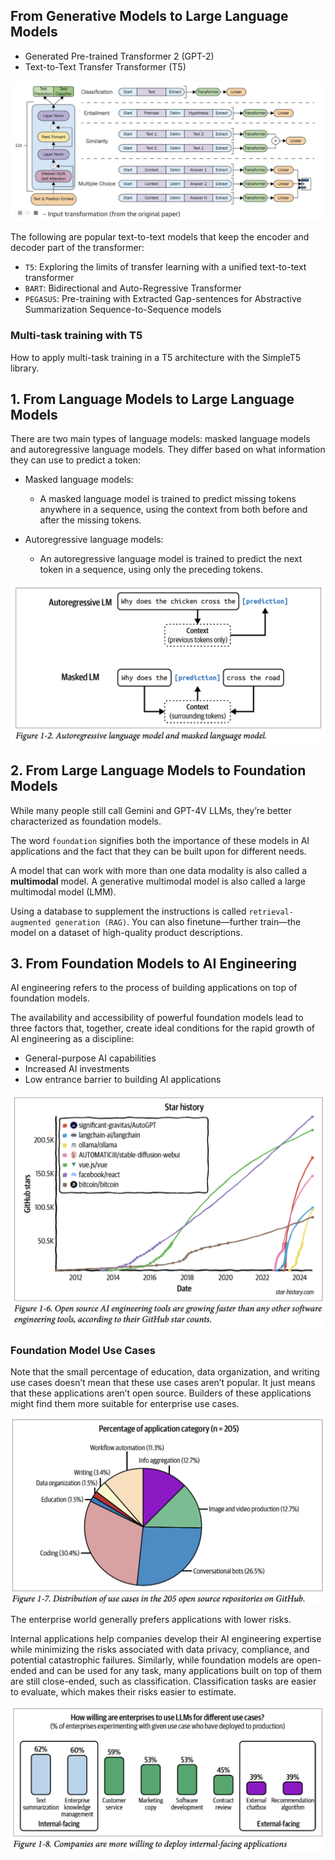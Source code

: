 ## From Generative Models to Large Language Models

- Generated Pre-trained Transformer 2 (GPT-2)
- Text-to-Text Transfer Transformer (T5) 

![alt text](./images/input-transformation.png)

The following are popular text-to-text models that keep the encoder and decoder part of the transformer:

- `T5`: Exploring the limits of transfer learning with a unified text-to-text transformer
- `BART`: Bidirectional and Auto-Regressive Transformer
- `PEGASUS`: Pre-training with Extracted Gap-sentences for Abstractive Summarization Sequence-to-Sequence models

### Multi-task training with T5
How to apply multi-task training in a T5 architecture with the SimpleT5 library. 

## 1. From Language Models to Large Language Models

There are two main types of language models: masked language models and autoregressive language models. They differ based on what information they can use to predict a token:

- Masked language models: 
  - A masked language model is trained to predict missing tokens anywhere in a sequence, using the context from both before and after the missing tokens.

- Autoregressive language models:
  - An autoregressive language model is trained to predict the next token in a sequence, using only the preceding tokens.

![alt text](./images/a1.png)

## 2. From Large Language Models to Foundation Models
While many people still call Gemini and GPT-4V LLMs, they’re better characterized as foundation models. 

The word `foundation` signifies both the importance of these models in AI applications and the fact that they can be built upon for different needs.

A model that can work with more than one data modality is also called a **multimodal** model. A generative multimodal model is also called a large multimodal model (LMM).

Using a database to supplement the instructions is called `retrieval-augmented generation (RAG)`. You can also finetune—further train—the model on a dataset of high-quality product descriptions.


## 3. From Foundation Models to AI Engineering
AI engineering refers to the process of building applications on top of foundation models.

The availability and accessibility of powerful foundation models lead to three factors that, together, create ideal conditions for the rapid growth of AI engineering as a discipline:

- General-purpose AI capabilities
- Increased AI investments
- Low entrance barrier to building AI applications

![alt text](./images/a2.png)

### Foundation Model Use Cases

Note that the small percentage of education, data organization, and writing use cases doesn’t mean that these use cases aren’t popular. It just means that these applications aren’t open source. Builders of these applications might find them more suitable for enterprise use cases.

![alt text](./images/a3.png)

The enterprise world generally prefers applications with lower risks.

Internal applications help companies develop their AI engineering expertise while minimizing the risks associated with data privacy, compliance, and potential catastrophic failures. Similarly, while foundation models are open-ended and can be used for any task, many applications built on top of them are still close-ended, such as classification. Classification tasks are easier to evaluate, which makes their risks easier to estimate.

![alt text](./images/a4.png)

